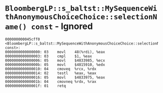 # `BloombergLP::s_baltst::MySequenceWithAnonymousChoiceChoice::selectionName() const` - Ignored

```x86asm
000000000045cff0 <BloombergLP::s_baltst::MySequenceWithAnonymousChoiceChoice::selectionName() const>:
0000000000000000: 03	movl	48(%rdi), %eax
0000000000000003: 03	cmpl	$1, %eax
0000000000000006: 05	movl	$4833985, %ecx
000000000000000b: 05	movl	$4815910, %edx
0000000000000010: 04	cmoveq	%rcx, %rdx
0000000000000014: 02	testl	%eax, %eax
0000000000000016: 05	movl	$4833975, %eax
000000000000001b: 04	cmovneq	%rdx, %rax
000000000000001f: 01	retq	
```
